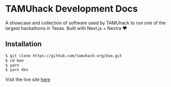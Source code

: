 # TAMUhack Development Docs

A showcase and collection of software used by TAMUhack to run one of the largest hackathons in Texas. Built with Next.js + Nextra ❤️

## Installation

```bash
$ git clone https://github.com/tamuhack-org/boo.git
$ cd boo
$ yarn
$ yarn dev
```

Visit the live site [here](https://dev.tamuhack.org)
